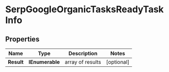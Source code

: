 # SerpGoogleOrganicTasksReadyTaskInfo


## Properties

| Name | Type | Description | Notes |
|------------ | ------------- | ------------- | -------------|
**Result** | **IEnumerable<SerpGoogleOrganicTasksReadyResultInfo>** | array of results |[optional]|